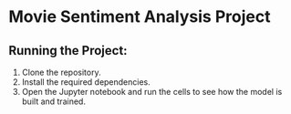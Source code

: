 # Movie Sentiment Analysis Project

## Running the Project:
1. Clone the repository.
2. Install the required dependencies.
3. Open the Jupyter notebook and run the cells to see how the model is built and trained.

